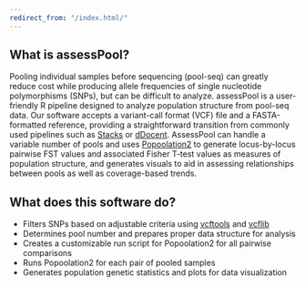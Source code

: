 ```yaml
---
redirect_from: "/index.html/"
---
```


## What is assessPool?
Pooling individual samples before sequencing (pool-seq) can greatly reduce cost while producing allele frequencies of single nucleotide polymorphisms (SNPs), but can be difficult to analyze. assessPool is a user-friendly R pipeline designed to analyze population structure from pool-seq data. Our software accepts a variant-call format (VCF) file and a FASTA-formatted reference, providing a straightforward transition from commonly used pipelines such as [Stacks](http://catchenlab.life.illinois.edu/stacks/) or [dDocent](http://ddocent.com/). AssessPool can handle a variable number of pools and uses [Popoolation2](https://sourceforge.net/p/popoolation2/wiki/Main/) to generate locus-by-locus pairwise FST values and associated Fisher T-test values as measures of population structure, and generates visuals to aid in assessing relationships between pools as well as coverage-based trends.

## What does this software do?
* Filters SNPs based on adjustable criteria using [vcftools](https://vcftools.github.io/index.html) and [vcflib](https://github.com/vcflib/vcflib)
* Determines pool number and prepares proper data structure for analysis
* Creates a customizable run script for Popoolation2 for all pairwise comparisons
* Runs Popoolation2 for each pair of pooled samples
* Generates population genetic statistics and plots for data visualization
